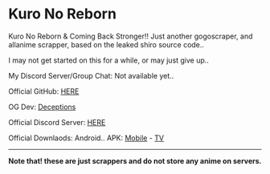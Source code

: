 # Kuro No Reborn
Kuro No Reborn & Coming Back Stronger!! Just another gogoscraper, and allanime scrapper, based on the leaked shiro source code..

I may not get started on this for a while, or may just give up..

My Discord Server/Group Chat: Not available yet..

Official GitHub: [HERE](https://github.com/deceptions/no)

OG Dev: [Deceptions](https://github.com/deceptions)

Official Discord Server: [HERE](https://discord.gg/YgeFkTMmxh)

Official Downlaods: Android.. APK: [Mobile](https://github.com/deceptions/no/releases/download/2.2.3/2.2.3.apk) - [TV](https://github.com/deceptions/no/releases/download/2.2.3/2.2.3-TV.apk)

----

**Note that! these are just scrappers and do not store any anime on servers.**
